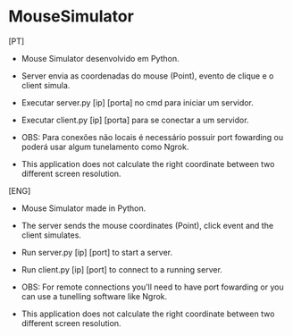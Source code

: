 # MouseSimulator

[PT]

- Mouse Simulator desenvolvido em Python.
- Server envia as coordenadas do mouse (Point), evento de clique e o client simula.
- Executar server.py [ip] [porta] no cmd para iniciar um servidor.
- Executar client.py [ip] [porta] para se conectar a um servidor.

- OBS: Para conexões não locais é necessário possuir port fowarding ou poderá usar algum tunelamento como Ngrok.
- This application does not calculate the right coordinate between two different screen resolution.


[ENG]
- Mouse Simulator made in Python.
- The server sends the mouse coordinates (Point), click event and the client simulates.
- Run server.py [ip] [port] to start a server.
- Run client.py [ip] [port] to connect to a running server.

- OBS: For remote connections you'll need to have port fowarding or you can use a tunelling software like Ngrok.
- This application does not calculate the right coordinate between two different screen resolution.
